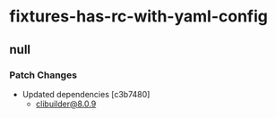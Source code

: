 # fixtures-has-rc-with-yaml-config

## null

### Patch Changes

- Updated dependencies [c3b7480]
  - clibuilder@8.0.9
